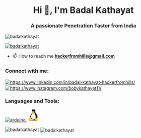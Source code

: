 <h1 align="center">Hi 👋, I'm Badal Kathayat</h1>
<h3 align="center">A passionate Penetration Taster from India</h3>

<p align="left"> <img src="https://komarev.com/ghpvc/?username=badalkathayat&label=Profile%20views&color=0e75b6&style=flat" alt="badalkathayat" /> </p>

<p align="left"> <a href="https://github.com/ryo-ma/github-profile-trophy"><img src="https://github-profile-trophy.vercel.app/?username=badalkathayat" alt="badalkathayat" /></a> </p>

- 📫 How to reach me **hackerfromhills@gmail.com**

<h3 align="left">Connect with me:</h3>
<p align="left">
<a href="https://linkedin.com/in/https://www.linkedin.com/in/badal-kathayat-hackerfromhills/" target="blank"><img align="center" src="https://raw.githubusercontent.com/rahuldkjain/github-profile-readme-generator/master/src/images/icons/Social/linked-in-alt.svg" alt="https://www.linkedin.com/in/badal-kathayat-hackerfromhills/" height="30" width="40" /></a>
<a href="https://instagram.com/https://www.instagram.com/bobykathayat11/" target="blank"><img align="center" src="https://raw.githubusercontent.com/rahuldkjain/github-profile-readme-generator/master/src/images/icons/Social/instagram.svg" alt="https://www.instagram.com/bobykathayat11/" height="30" width="40" /></a>
</p>

<h3 align="left">Languages and Tools:</h3>
<p align="left"> <a href="https://www.arduino.cc/" target="_blank" rel="noreferrer"> <img src="https://cdn.worldvectorlogo.com/logos/arduino-1.svg" alt="arduino" width="40" height="40"/> </a> <a href="https://www.linux.org/" target="_blank" rel="noreferrer"> <img src="https://raw.githubusercontent.com/devicons/devicon/master/icons/linux/linux-original.svg" alt="linux" width="40" height="40"/> </a> </p>

<p><img align="left" src="https://github-readme-stats.vercel.app/api/top-langs?username=badalkathayat&show_icons=true&locale=en&layout=compact" alt="badalkathayat" /></p>

<p>&nbsp;<img align="center" src="https://github-readme-stats.vercel.app/api?username=badalkathayat&show_icons=true&locale=en" alt="badalkathayat" /></p>
